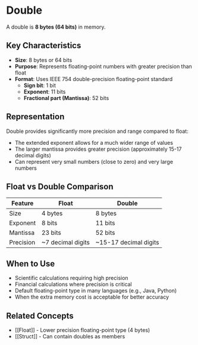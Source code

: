 # Double

A double is **8 bytes (64 bits)** in memory.

## Key Characteristics

- **Size**: 8 bytes or 64 bits
- **Purpose**: Represents floating-point numbers with greater precision than float
- **Format**: Uses IEEE 754 double-precision floating-point standard
  - **Sign bit**: 1 bit
  - **Exponent**: 11 bits
  - **Fractional part (Mantissa)**: 52 bits

## Representation

Double provides significantly more precision and range compared to float:
- The extended exponent allows for a much wider range of values
- The larger mantissa provides greater precision (approximately 15-17 decimal digits)
- Can represent very small numbers (close to zero) and very large numbers

## Float vs Double Comparison

| Feature | Float | Double |
|---------|-------|--------|
| Size | 4 bytes | 8 bytes |
| Exponent | 8 bits | 11 bits |
| Mantissa | 23 bits | 52 bits |
| Precision | ~7 decimal digits | ~15-17 decimal digits |

## When to Use

- Scientific calculations requiring high precision
- Financial calculations where precision is critical
- Default floating-point type in many languages (e.g., Java, Python)
- When the extra memory cost is acceptable for better accuracy

## Related Concepts

- [[Float]] - Lower precision floating-point type (4 bytes)
- [[Struct]] - Can contain doubles as members

